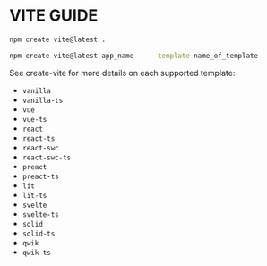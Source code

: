 # VITE GUIDE

```bash
npm create vite@latest .
```

```bash
npm create vite@latest app_name -- --template name_of_template
```

See create-vite for more details on each supported template: 

- `vanilla` 
- `vanilla-ts` 
- `vue` 
- `vue-ts` 
- `react` 
- `react-ts` 
- `react-swc` 
- `react-swc-ts` 
- `preact`
- `preact-ts` 
- `lit` 
- `lit-ts`
- `svelte`
- `svelte-ts`
- `solid`
- `solid-ts`
- `qwik`
- `qwik-ts`